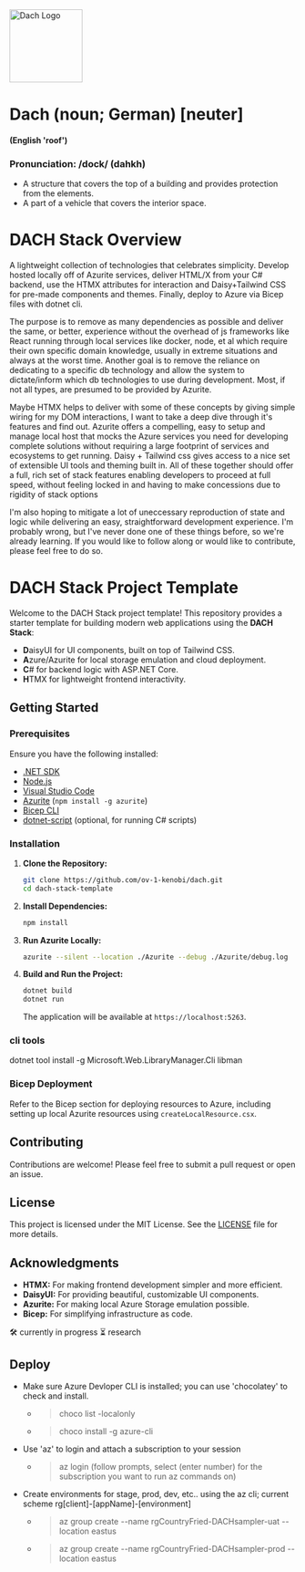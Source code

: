 <img src="https://github.com/user-attachments/assets/f63c4554-f000-47ff-a78f-8dcf2a236ad8" alt="Dach Logo" width="128" height="128">

# Dach (noun; German) [neuter]
#### (English 'roof')
### Pronunciation: /dock/ (dahkh)

- A structure that covers the top of a building and provides protection from the elements.
- A part of a vehicle that covers the interior space.

# DACH Stack Overview
A lightweight collection of technologies that celebrates simplicity. Develop hosted locally off of Azurite services, deliver HTML/X from your C# backend, use the HTMX attributes for interaction and Daisy+Tailwind CSS for pre-made components and themes. Finally, deploy to Azure via Bicep files with dotnet cli.

The purpose is to remove as many dependencies as possible and deliver the same, or better, experience without the overhead of js frameworks like React running through local services like docker, node, et al which require their own specific domain knowledge, usually in extreme situations and always at the worst time. Another goal is to remove the reliance on dedicating to a specific db technology and allow the system to dictate/inform which db technologies to use during development. Most, if not all types, are presumed to be provided by Azurite.

Maybe HTMX helps to deliver with some of these concepts by giving simple wiring for my DOM interactions, I want to take a deep dive through it's features and find out. Azurite offers a compelling, easy to setup and manage local host that mocks the Azure services you need for developing complete solutions without requiring a large footprint of services and ecosystems to get running. Daisy + Tailwind css gives access to a nice set of extensible UI tools and theming built in. All of these together should offer a full, rich set of stack features enabling developers to proceed at full speed, without feeling locked in and having to make concessions due to rigidity of stack options

I'm also hoping to mitigate a lot of uneccessary reproduction of state and logic while delivering an easy, straightforward development experience. I'm probably wrong, but I've never done one of these things before, so we're already learning. If you would like to follow along or would like to contribute, please feel free to do so.

# DACH Stack Project Template

Welcome to the DACH Stack project template! This repository provides a starter template for building modern web applications using the **DACH Stack**:

- **D**aisyUI for UI components, built on top of Tailwind CSS.
- **A**zure/Azurite for local storage emulation and cloud deployment.
- **C**# for backend logic with ASP.NET Core.
- **H**TMX for lightweight frontend interactivity.

## Getting Started

### Prerequisites

Ensure you have the following installed:

- [.NET SDK](https://dotnet.microsoft.com/download)
- [Node.js](https://nodejs.org/)
- [Visual Studio Code](https://code.visualstudio.com/)
- [Azurite](https://docs.microsoft.com/en-us/azure/storage/common/storage-use-azurite) (`npm install -g azurite`)
- [Bicep CLI](https://docs.microsoft.com/en-us/azure/azure-resource-manager/bicep/install)
- [dotnet-script](https://github.com/filipw/dotnet-script) (optional, for running C# scripts)

### Installation

1. **Clone the Repository:**

   ```bash
   git clone https://github.com/ov-1-kenobi/dach.git
   cd dach-stack-template
   ```

2. **Install Dependencies:**

   ```bash
   npm install
   ```

3. **Run Azurite Locally:**

   ```bash
   azurite --silent --location ./Azurite --debug ./Azurite/debug.log
   ```

4. **Build and Run the Project:**

   ```bash
   dotnet build
   dotnet run
   ```

   The application will be available at `https://localhost:5263`.

### cli tools
dotnet tool install -g Microsoft.Web.LibraryManager.Cli
libman

### Bicep Deployment

Refer to the Bicep section for deploying resources to Azure, including setting up local Azurite resources using `createLocalResource.csx`.

## Contributing

Contributions are welcome! Please feel free to submit a pull request or open an issue.

## License

This project is licensed under the MIT License. See the [LICENSE](LICENSE) file for more details.

## Acknowledgments

- **HTMX:** For making frontend development simpler and more efficient.
- **DaisyUI:** For providing beautiful, customizable UI components.
- **Azurite:** For making local Azure Storage emulation possible.
- **Bicep:** For simplifying infrastructure as code.

🛠️ currently in progress
⏳  research  

## Deploy

- Make sure Azure Devloper CLI is installed; you can use 'chocolatey' to check and install.  
  - >choco list -localonly
  - >choco install -g azure-cli  

- Use 'az' to login and attach a subscription to your session
  - >az login (follow prompts, select (enter number) for the subscription you want to run az commands on)  

- Create environments for stage, prod, dev, etc.. using the az cli; current scheme rg[client]-[appName]-[environment]
  - > az group create --name rgCountryFried-DACHsampler-uat --location eastus
  - > az group create --name rgCountryFried-DACHsampler-prod --location eastus